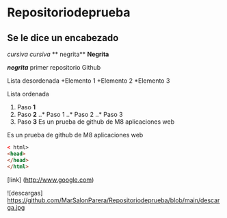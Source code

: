 # Repositoriodeprueba
## Se le dice un encabezado
*cursiva* _cursiva_
** negrita** __Negrita__

**_negrita_**
primer repositorio Github

Lista desordenada
+Elemento 1 
+Elemento 2
*Elemento 3 

Lista ordenada 
1. Paso **1** 
2. Paso **2** 
..* Paso 1
..* Paso 2
..* Paso 3
3. Paso **3**
Es un prueba de github de M8 aplicaciones web

Es un prueba de github de M8 aplicaciones web

``` html
< html>
<head>
</head>
</html>
```
[link] (http://www.google.com) 

![descargas] https://github.com/MarSalonParera/Repositoriodeprueba/blob/main/descarga.jpg
